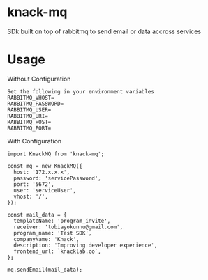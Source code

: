 # knack-mq
 SDk built on top of rabbitmq to send email or data accross services

# Usage

Without Configuration
````
Set the following in your environment variables
RABBITMQ_VHOST=
RABBITMQ_PASSWORD=
RABBITMQ_USER=
RABBITMQ_URI=
RABBITMQ_HOST=
RABBITMQ_PORT=
````

With Configuration
````
import KnackMQ from 'knack-mq';

const mq = new KnackMQ({
  host: '172.x.x.x',
  password: 'servicePassword',
  port: '5672',
  user: 'serviceUser',
  vhost: '/',
});

const mail_data = {
  templateName: 'program_invite',
  receiver: 'tobiayokunnu@gmail.com',
  program_name: 'Test SDK',
  companyName: 'Knack',
  description: 'Improving developer experience',
  frontend_url: `knacklab.co`,
};

mq.sendEmail(mail_data);
````


